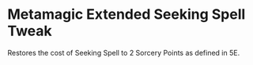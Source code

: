 # Metamagic Extended Seeking Spell Tweak

Restores the cost of Seeking Spell to 2 Sorcery Points as defined in 5E.
